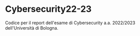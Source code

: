 # Cybersecurity22-23

Codice per il report dell'esame di Cybersecurity a.a. 2022/2023 dell'Università di Bologna.
